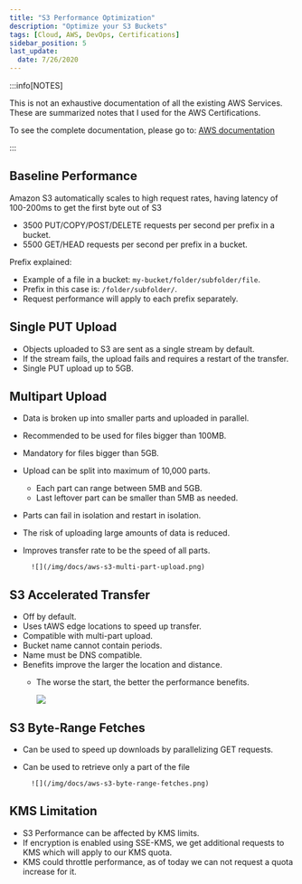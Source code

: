 ```yaml
---
title: "S3 Performance Optimization"
description: "Optimize your S3 Buckets"
tags: [Cloud, AWS, DevOps, Certifications]
sidebar_position: 5
last_update:
  date: 7/26/2020
---
```



:::info[NOTES]

This is not an exhaustive documentation of all the existing AWS Services. These are summarized notes that I used for the AWS Certifications.

To see the complete documentation, please go to: [AWS documentation](https://docs.aws.amazon.com/)

:::



## Baseline Performance

Amazon S3 automatically scales to high request rates, having latency of 100-200ms to get the first byte out of S3

- 3500 PUT/COPY/POST/DELETE requests per second per prefix in a bucket.
- 5500 GET/HEAD requests per second per prefix in a bucket.

Prefix explained:

- Example of a file in a bucket: `my-bucket/folder/subfolder/file`.
- Prefix in this case is: `/folder/subfolder/`.
- Request performance will apply to each prefix separately.

## Single PUT Upload

- Objects uploaded to S3 are sent as a single stream by default.
- If the stream fails, the upload fails and requires a restart of the transfer.
- Single PUT upload up to 5GB.

## Multipart Upload

- Data is broken up into smaller parts and uploaded in parallel.
- Recommended to be used for files bigger than 100MB.
- Mandatory for files bigger than 5GB.
- Upload can be split into maximum of 10,000 parts.
    - Each part can range between 5MB and 5GB.
    - Last leftover part can be smaller than 5MB as needed.
- Parts can fail in isolation and restart in isolation.
- The risk of uploading large amounts of data is reduced.
- Improves transfer rate to be the speed of all parts.

        ![](/img/docs/aws-s3-multi-part-upload.png)


## S3 Accelerated Transfer

- Off by default.
- Uses tAWS edge locations to speed up transfer.
- Compatible with multi-part upload.
- Bucket name cannot contain periods.
- Name must be DNS compatible.
- Benefits improve the larger the location and distance.
    - The worse the start, the better the performance benefits.

        ![](/img/docs/aws-s3-transfer-acceleration.png)


## S3 Byte-Range Fetches


- Can be used to speed up downloads by parallelizing GET requests. 
- Can be used to retrieve only a part of the file

        ![](/img/docs/aws-s3-byte-range-fetches.png)


## KMS Limitation

- S3 Performance can be affected by KMS limits.
- If encryption is enabled using SSE-KMS, we get additional requests to KMS which will apply to our KMS quota.
- KMS could throttle performance, as of today we can not request a quota increase for it.
